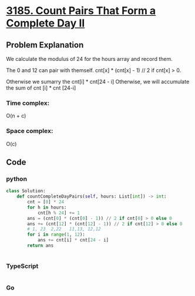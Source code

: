 # [3185. Count Pairs That Form a Complete Day II](https://leetcode.cn/problems/count-pairs-that-form-a-complete-day-ii/description/)

## Problem Explanation
We calculate the modulus of 24 for the hours array and record them.

The 0 and 12 can pair with themself. cnt[x] * (cnt[x] - 1) // 2 if cnt[x] > 0.

Otherwise we sumarry the cnt[i] * cnt[24 - i]
Otherwise, we will accumulate the sum of cnt [i] * cnt [24-i]
### Time complex:
O(n + c)
### Space complex:
O(c)
## Code

### python
```python
class Solution:
    def countCompleteDayPairs(self, hours: List[int]) -> int:
        cnt = [0] * 24
        for h in hours:
            cnt[h % 24] += 1
        ans = (cnt[0] * (cnt[0] - 1)) // 2 if cnt[0] > 0 else 0 
        ans += (cnt[12] * (cnt[12] - 1)) // 2 if cnt[12] > 0 else 0 
        # 1, 23  2,22   11,13, 12,12
        for i in range(1, 12):
            ans += cnt[i] * cnt[24 - i]
        return ans
        
```

### TypeScript
```TypeScript


```

### Go
```go
```
